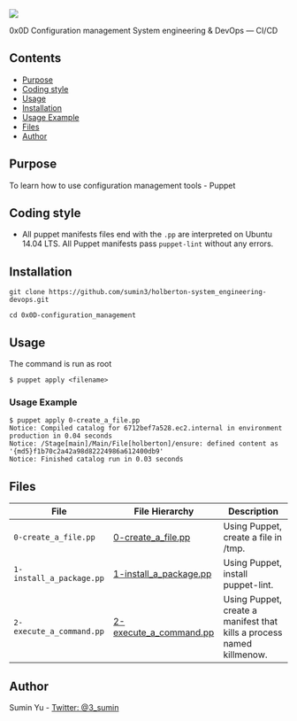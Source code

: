<img src="https://www.holbertonschool.com/holberton-logo-twitter-card.png">

0x0D Configuration management
System engineering & DevOps ― CI/CD

## Contents
* [Purpose](https://github.com/sumin3/holberton-system_engineering-devops/tree/master/0x0D-configuration_management#Purpose)
* [Coding style](https://github.com/sumin3/holberton-system_engineering-devops/tree/master/0x0D-configuration_management#Coding-style)
* [Usage](https://github.com/sumin3/holberton-system_engineering-devops/tree/master/0x0D-configuration_management#usage)
* [Installation](https://github.com/sumin3/holberton-system_engineering-devops/tree/master/0x0D-configuration_management#installation)
* [Usage Example](https://github.com/sumin3/holberton-system_engineering-devops/tree/master/0x0D-configuration_management#Usage-Example)
* [Files](https://github.com/sumin3/holberton-system_engineering-devops/tree/master/0x0D-configuration_management#Files)
* [Author](https://github.com/sumin3/holberton-system_engineering-devops/tree/master/0x0D-configuration_management#author)


## Purpose
To learn how to use configuration management tools - Puppet

## Coding style
- All puppet manifests files end with the `.pp` are interpreted on Ubuntu 14.04 LTS. All Puppet manifests pass `puppet-lint` without any errors.

## Installation
```
git clone https://github.com/sumin3/holberton-system_engineering-devops.git
```
```
cd 0x0D-configuration_management
```

## Usage
The command is run as root
```
$ puppet apply <filename>
```

### Usage Example
```
$ puppet apply 0-create_a_file.pp
Notice: Compiled catalog for 6712bef7a528.ec2.internal in environment production in 0.04 seconds
Notice: /Stage[main]/Main/File[holberton]/ensure: defined content as '{md5}f1b70c2a42a98d82224986a612400db9'
Notice: Finished catalog run in 0.03 seconds
```

## Files
|File| File Hierarchy  | Description 
|---|----|-----
| `0-create_a_file.pp` | [0-create_a_file.pp](0-create_a_file.pp) |  Using Puppet, create a file in /tmp.
| `1-install_a_package.pp` | [1-install_a_package.pp](1-install_a_package.pp) |  Using Puppet, install puppet-lint.
| `2-execute_a_command.pp` | [2-execute_a_command.pp](2-execute_a_command.pp) |  Using Puppet, create a manifest that kills a process named killmenow.
## Author
Sumin Yu - [Twitter: @3_sumin](https://twitter.com/3_sumin)